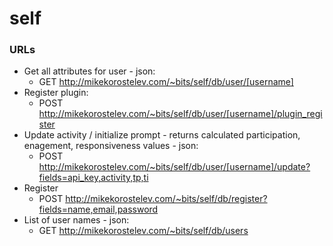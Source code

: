 # self


### URLs
* Get all attributes for user - json:
    * GET http://mikekorostelev.com/~bits/self/db/user/[username]   
* Register plugin:
    * POST http://mikekorostelev.com/~bits/self/db/user/[username]/plugin_register
* Update activity / initialize prompt - returns calculated participation, enagement, responsiveness values - json:
    * POST http://mikekorostelev.com/~bits/self/db/user/[username]/update?fields=api_key,activity,tp,ti
* Register
    * POST http://mikekorostelev.com/~bits/self/db/register?fields=name,email,password
* List of user names - json:
    * GET http://mikekorostelev.com/~bits/self/db/users

